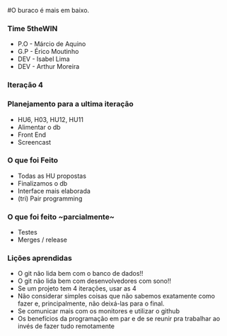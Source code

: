 #O buraco é mais em baixo.

### Time 5theWIN
* P.O - Márcio de Aquino
* G.P - Érico Moutinho
* DEV - Isabel Lima 
* DEV - Arthur Moreira 



### Iteração 4

### Planejamento para a ultima iteração
* HU6, H03, HU12, HU11
* Alimentar o db
* Front End
* Screencast

### O que foi Feito
* Todas as HU propostas
* Finalizamos o db 
* Interface mais elaborada
* (tri) Pair programming

### O que foi feito ~parcialmente~
* Testes
* Merges / release


### Lições aprendidas
* O git não lida bem com o banco de dados!!
* O git não lida bem com desenvolvedores com sono!!
* Se um projeto tem 4 iterações, usar as 4
* Não considerar simples coisas que não sabemos exatamente como fazer e, principalmente, não deixá-las para o final.
* Se comunicar mais com os monitores e utilizar o github 
* Os benefícios da programação em par e de se reunir pra trabalhar ao invés de fazer tudo remotamente



